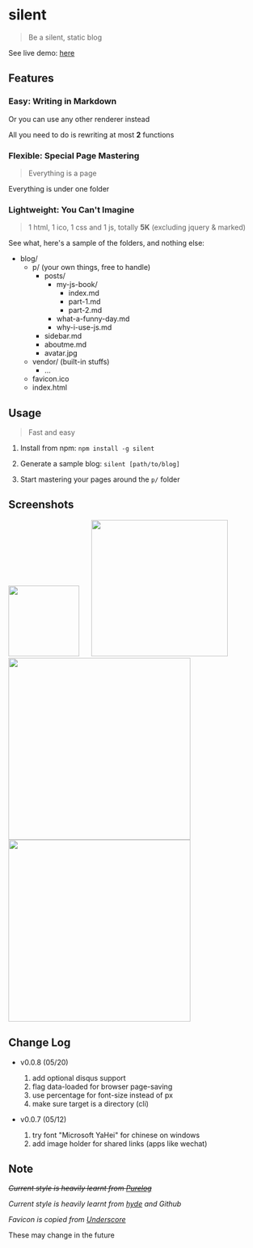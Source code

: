 # silent

> Be a silent, static blog

See live demo: [here](http://fritx.github.io/silent)

## Features

### Easy: Writing in Markdown

Or you can use any other renderer instead

All you need to do is rewriting at most **2** functions

### Flexible: Special Page Mastering

> Everything is a page

Everything is under one folder

### Lightweight: You Can't Imagine

> 1 html, 1 ico, 1 css and 1 js, totally **5K** (excluding jquery & marked)

See what, here's a sample of the folders, and nothing else:

- blog/
  - p/ (your own things, free to handle)
    - posts/
      - my-js-book/
        - index.md
        - part-1.md
        - part-2.md
      - what-a-funny-day.md
      - why-i-use-js.md
    - sidebar.md
    - aboutme.md
    - avatar.jpg
  - vendor/ (built-in stuffs)
    - ...
  - favicon.ico
  - index.html

## Usage

> Fast and easy

1. Install from npm: `npm install -g silent`

1. Generate a sample blog: `silent [path/to/blog]`

1. Start mastering your pages around the `p/` folder

## Screenshots

<img src="https://raw.githubusercontent.com/fritx/silent/master/blog/p/projects/silent/Screenshot_from_2014-05-08_01-43-18.png" width="140">
&nbsp;&nbsp;&nbsp;&nbsp;
<img src="https://raw.githubusercontent.com/fritx/silent/master/blog/p/projects/silent/Screenshot_from_2014-05-08_01-56-27.png" width="270">

<img src="https://raw.githubusercontent.com/fritx/silent/master/blog/p/projects/silent/Screenshot_from_2014-05-08_01-48-37.png" width="360">

<img src="https://raw.githubusercontent.com/fritx/silent/master/blog/p/projects/silent/Screenshot_from_2014-05-08_01-50-42.png" width="360">

## Change Log

- v0.0.8 (05/20)
  1. add optional disqus support
  1. flag data-loaded for browser page-saving
  1. use percentage for font-size instead of px
  1. make sure target is a directory (cli)

- v0.0.7 (05/12)
  1. try font "Microsoft YaHei" for chinese on windows
  1. add image holder for shared links (apps like wechat)

## Note

~~*Current style is heavily learnt from [Purelog](https://github.com/conis/Purelog)*~~

*Current style is heavily learnt from [hyde](https://github.com/mdo/hyde) and Github*

*Favicon is copied from [Underscore](https://github.com/jashkenas/underscore)*

These may change in the future
